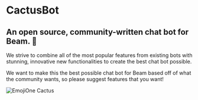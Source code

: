 # CactusBot

## An open source, community-written chat bot for Beam. 🌵

We strive to combine all of the most popular features from existing bots with stunning, innovative new functionalities to create the best chat bot possible.

We want to make this the best possible chat bot for Beam based off of what the community wants, so please suggest features that you want!

![EmojiOne Cactus](https://raw.githubusercontent.com/Ranks/emojione/master/assets/png/1f335.png)
